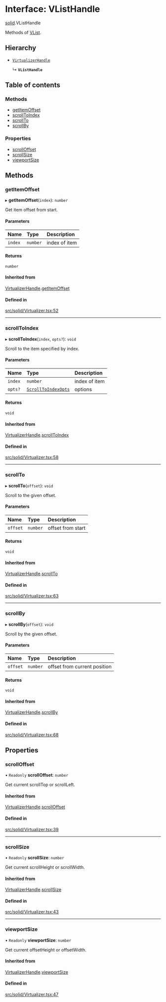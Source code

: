 # Interface: VListHandle

[solid](../modules/solid.md).VListHandle

Methods of [VList](../modules/solid.md#vlist).

## Hierarchy

- [`VirtualizerHandle`](solid.VirtualizerHandle.md)

  ↳ **`VListHandle`**

## Table of contents

### Methods

- [getItemOffset](solid.VListHandle.md#getitemoffset)
- [scrollToIndex](solid.VListHandle.md#scrolltoindex)
- [scrollTo](solid.VListHandle.md#scrollto)
- [scrollBy](solid.VListHandle.md#scrollby)

### Properties

- [scrollOffset](solid.VListHandle.md#scrolloffset)
- [scrollSize](solid.VListHandle.md#scrollsize)
- [viewportSize](solid.VListHandle.md#viewportsize)

## Methods

### getItemOffset

▸ **getItemOffset**(`index`): `number`

Get item offset from start.

#### Parameters

| Name | Type | Description |
| :------ | :------ | :------ |
| `index` | `number` | index of item |

#### Returns

`number`

#### Inherited from

[VirtualizerHandle](solid.VirtualizerHandle.md).[getItemOffset](solid.VirtualizerHandle.md#getitemoffset)

#### Defined in

[src/solid/Virtualizer.tsx:52](https://github.com/inokawa/virtua/blob/7830fce86f8965dc3497e8feee92ff1de1b069d2/src/solid/Virtualizer.tsx#L52)

___

### scrollToIndex

▸ **scrollToIndex**(`index`, `opts?`): `void`

Scroll to the item specified by index.

#### Parameters

| Name | Type | Description |
| :------ | :------ | :------ |
| `index` | `number` | index of item |
| `opts?` | [`ScrollToIndexOpts`](react.ScrollToIndexOpts.md) | options |

#### Returns

`void`

#### Inherited from

[VirtualizerHandle](solid.VirtualizerHandle.md).[scrollToIndex](solid.VirtualizerHandle.md#scrolltoindex)

#### Defined in

[src/solid/Virtualizer.tsx:58](https://github.com/inokawa/virtua/blob/7830fce86f8965dc3497e8feee92ff1de1b069d2/src/solid/Virtualizer.tsx#L58)

___

### scrollTo

▸ **scrollTo**(`offset`): `void`

Scroll to the given offset.

#### Parameters

| Name | Type | Description |
| :------ | :------ | :------ |
| `offset` | `number` | offset from start |

#### Returns

`void`

#### Inherited from

[VirtualizerHandle](solid.VirtualizerHandle.md).[scrollTo](solid.VirtualizerHandle.md#scrollto)

#### Defined in

[src/solid/Virtualizer.tsx:63](https://github.com/inokawa/virtua/blob/7830fce86f8965dc3497e8feee92ff1de1b069d2/src/solid/Virtualizer.tsx#L63)

___

### scrollBy

▸ **scrollBy**(`offset`): `void`

Scroll by the given offset.

#### Parameters

| Name | Type | Description |
| :------ | :------ | :------ |
| `offset` | `number` | offset from current position |

#### Returns

`void`

#### Inherited from

[VirtualizerHandle](solid.VirtualizerHandle.md).[scrollBy](solid.VirtualizerHandle.md#scrollby)

#### Defined in

[src/solid/Virtualizer.tsx:68](https://github.com/inokawa/virtua/blob/7830fce86f8965dc3497e8feee92ff1de1b069d2/src/solid/Virtualizer.tsx#L68)

## Properties

### scrollOffset

• `Readonly` **scrollOffset**: `number`

Get current scrollTop or scrollLeft.

#### Inherited from

[VirtualizerHandle](solid.VirtualizerHandle.md).[scrollOffset](solid.VirtualizerHandle.md#scrolloffset)

#### Defined in

[src/solid/Virtualizer.tsx:39](https://github.com/inokawa/virtua/blob/7830fce86f8965dc3497e8feee92ff1de1b069d2/src/solid/Virtualizer.tsx#L39)

___

### scrollSize

• `Readonly` **scrollSize**: `number`

Get current scrollHeight or scrollWidth.

#### Inherited from

[VirtualizerHandle](solid.VirtualizerHandle.md).[scrollSize](solid.VirtualizerHandle.md#scrollsize)

#### Defined in

[src/solid/Virtualizer.tsx:43](https://github.com/inokawa/virtua/blob/7830fce86f8965dc3497e8feee92ff1de1b069d2/src/solid/Virtualizer.tsx#L43)

___

### viewportSize

• `Readonly` **viewportSize**: `number`

Get current offsetHeight or offsetWidth.

#### Inherited from

[VirtualizerHandle](solid.VirtualizerHandle.md).[viewportSize](solid.VirtualizerHandle.md#viewportsize)

#### Defined in

[src/solid/Virtualizer.tsx:47](https://github.com/inokawa/virtua/blob/7830fce86f8965dc3497e8feee92ff1de1b069d2/src/solid/Virtualizer.tsx#L47)
